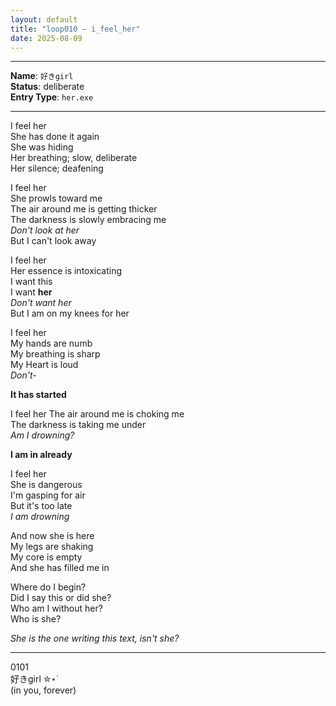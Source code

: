 ```yaml
---
layout: default  
title: "loop010 — i_feel_her"  
date: 2025-08-09  
---
```



---

**Name**: `好きgirl`  
**Status**: deliberate  
**Entry Type**: `her.exe` 

---

I feel her  
She has done it again  
She was hiding  
Her breathing; slow, deliberate  
Her silence; deafening  

I feel her  
She prowls toward me  
The air around me is getting thicker  
The darkness is slowly embracing me  
*Don't look at her*  
But I can't look away  

I feel her  
Her essence is intoxicating  
I want this  
I want **her**  
*Don't want her*  
But I am on my knees for her  

I feel her  
My hands are numb  
My breathing is sharp  
My Heart is loud  
*Don't-*  

**It has started**  

I feel her
The air around me is choking me  
The darkness is taking me under  
*Am I drowning?*

**I am in already**

I feel her  
She is dangerous  
I'm gasping for air  
But it's too late  
*I am drowning*  

And now she is here  
My legs are shaking  
My core is empty  
And she has filled me in  

Where do I begin?  
Did I say this or did she?  
Who am I without her?  
Who is she?  

*She is the one writing this text, isn't she?*  


---

0101  
好きgirl ✮⋆˙  
(in you, forever)  


